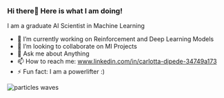 ### Hi there👋 Here is what I am doing!

I am a graduate AI Scientist in Machine Learning

- 🔭 I’m currently working on Reinforcement and Deep Learning Models
- 👯 I’m looking to collaborate on Ml Projects 
- 💬 Ask me about Anything
- 📫 How to reach me: www.linkedin.com/in/carlotta-dipede-34749a173
- ⚡ Fun fact: I am a powerlifter :)

![particles waves](https://user-images.githubusercontent.com/73316290/112855320-9abd4c00-90a6-11eb-9cd0-01afb9da569c.jpg)
